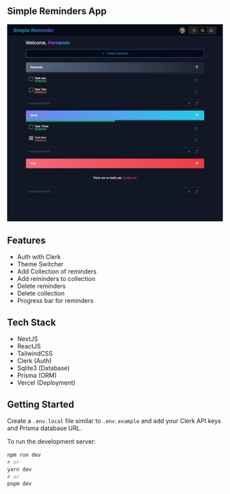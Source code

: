 ## Simple Reminders App
 ![Dashboard](reminder-dashboard.png)

## Features
- Auth with Clerk
- Theme Switcher
- Add Collection of reminders
- Add reminders to collection
- Delete reminders
- Delete collection
- Progress bar for reminders

## Tech Stack
- NextJS
- ReactJS
- TailwindCSS
- Clerk (Auth)
- Sqlite3 (Database)
- Prisma (ORM)
- Vercel (Deployment)

## Getting Started
Create a `.env.local` file similar to `.env.example` and add your Clerk API keys and Prisma database URL.



To run the development server:

```bash
npm run dev
# or
yarn dev
# or
pnpm dev
```
